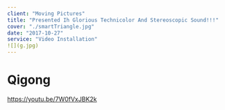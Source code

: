 ```yaml
---
client: "Moving Pictures"
title: "Presented Ih Glorious Technicolor And Stereoscopic Sound!!!"
cover: "./smartTriangle.jpg"
date: "2017-10-27"
service: "Video Installation"
![](g.jpg)
---
```

# Qigong

https://youtu.be/7W0fVxJBK2k

